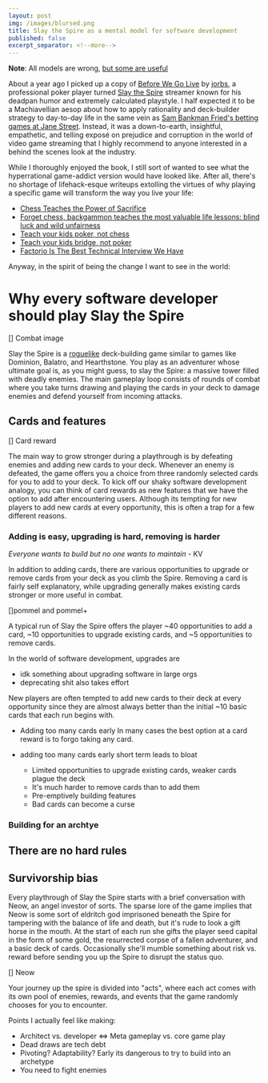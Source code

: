 ```yaml
---
layout: post
img: /images/blursed.png
title: Slay the Spire as a mental model for software development
published: false
excerpt_separator: <!--more-->
---
```


**Note**: All models are wrong, [but some are useful](https://en.wikipedia.org/wiki/All_models_are_wrong)

About a year ago I picked up a copy of [Before We Go Live](https://www.goodreads.com/book/show/63389747-before-we-go-live)
by [jorbs](https://www.youtube.com/@Jorbs), a professional poker player turned
[Slay the Spire](https://en.wikipedia.org/wiki/Slay_the_Spire) streamer known for his
deadpan humor and extremely calculated playstyle. I half expected it to be a Machiavellian aesop
about how to apply rationality and deck-builder strategy to day-to-day life in the same vein as
[Sam Bankman Fried's betting games at Jane Street](https://archive.ph/JLwuQ).
Instead, it was a down-to-earth, insightful, empathetic, and telling exposé on
prejudice and corruption in the world of video game streaming that I highly recommend to anyone
interested in a behind the scenes look at the industry.

<!--more-->

While I thoroughly enjoyed the book, I still sort of wanted to see what the hyperrational game-addict version
would have looked like. After all, there's no shortage of lifehack-esque writeups extolling
the virtues of why playing a specific game will transform the way you live your life:

* [Chess Teaches the Power of Sacrifice](https://archive.is/K27RG)
* [Forget chess, backgammon teaches the most valuable life lessons: blind luck and wild unfairness](https://archive.is/hHQCB)
* [Teach your kids poker, not chess](https://momentofdeep.substack.com/p/teach-your-kids-poker-not-chess)
* [Teach your kids bridge, not poker](https://specbranch.com/posts/teach-bridge/)
* [Factorio Is The Best Technical Interview We Have](https://erikmcclure.com/blog/factorio-is-best-interview-we-have/)

Anyway, in the spirit of being the change I want to see in the world:

# Why every software developer should play Slay the Spire

[] Combat image

Slay the Spire is a [roguelike](https://en.wikipedia.org/wiki/Roguelike) deck-building game
similar to games like Dominion, Balatro, and Hearthstone. You play as an adventurer whose
ultimate goal is, as you might guess, to slay the Spire: a massive tower filled with
deadly enemies. The main gameplay loop consists of rounds of combat where you take turns drawing and
playing the cards in your deck to damage enemies and defend yourself from incoming attacks.

## Cards and features

[] Card reward

The main way to grow stronger during a playthrough is by defeating enemies and adding new
cards to your deck. Whenever an enemy is defeated, the game offers you a choice
from three randomly selected cards for you to add to your deck. To kick off our shaky
software development analogy, you can think of card rewards as new features that we have
the option to add after encountering users. Although its tempting for new players to
add new cards at every opportunity, this is often a trap for a few different reasons.

### Adding is easy, upgrading is hard, removing is harder

*Everyone wants to build but no one wants to maintain* - KV

In addition to adding cards, there are various opportunities to upgrade or remove cards
from your deck as you climb the Spire. Removing a card is fairly self explanatory, while
upgrading generally makes existing cards stronger or more useful in combat.

[]pommel and pommel+


A typical run of Slay the Spire offers the player ~40 opportunities to add a card,
~10 opportunities to upgrade existing cards, and ~5 opportunities to remove cards.

In the world of software development, upgrades are
- idk something about upgrading software in large orgs
- deprecating shit also takes effort

New players are often tempted to add new cards to their deck at every opportunity since
they are almost always better than the initial ~10 basic cards that each run begins with.
* Adding too many cards early
In many cases the best option at a card reward is to forgo taking any card.

* adding too many cards early short term leads to bloat
    * Limited opportunities to upgrade existing cards, weaker cards plague the deck
    * It's much harder to remove cards than to add them
    * Pre-emptively building features
    * Bad cards can become a curse


### Building for an archtye

## There are no hard rules

## Survivorship bias

Every playthrough of Slay the Spire starts with a brief conversation with Neow, an angel investor of sorts.
The sparse lore of the game implies that Neow is some sort of eldritch
god imprisoned beneath the Spire for tampering with the balance of life and death, but
it's rude to look a gift horse in the mouth. At the start of each run she gifts the player
seed capital in the form of some gold, the resurrected corpse of a fallen adventurer, and
a basic deck of cards. Occasionally she'll mumble something about risk vs. reward before
sending you up the Spire to disrupt the status quo.

[] Neow

Your journey up the spire is divided into "acts", where each act comes with its own pool
of enemies, rewards, and events that the game randomly chooses for you to encounter.

Points I actually feel like making:
* Architect vs. developer <=> Meta gameplay vs. core game play
* Dead draws are tech debt
* Pivoting? Adaptability? Early its dangerous to try to build into an archetype
* You need to fight enemies

<!--

-->
